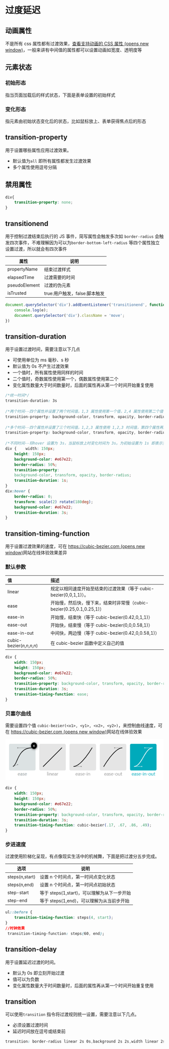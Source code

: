 # 过度延迟

## 动画属性

不是所有 css 属性都有过渡效果，[查看支持动画的 CSS 属性 (opens new window)](https://developer.mozilla.org/en-US/docs/Web/CSS/CSS_animated_properties)，一般来讲有中间值的属性都可以设置动画如宽度、透明度等

## 元素状态

### 初始形态

指当页面加载后的样式状态，下面是表单设置的初始样式

### 变化形态

指元素由初始状态变化后的状态，比如鼠标放上、表单获得焦点后的形态

## transition-property

用于设置哪些属性应用过渡效果。

- 默认值为`all` 即所有属性都发生过渡效果
- 多个属性使用逗号分隔

## 禁用属性

```css
div{
    transition-property: none;
}
```

## transitionend

用于控制过渡结束后执行的 JS 事件，简写属性会触发多次如 `border-radius` 会触发四次事件，不难理解因为可以为`border-bottom-left-radius` 等四个属性独立设置过渡，所以就会有四次事件

| 属性          | 说明                          |
| ------------- | ----------------------------- |
| propertyName  | 结束过渡样式                  |
| elapsedTime   | 过渡需要的时间                |
| pseudoElement | 过渡的伪元素                  |
| isTrusted     | true:用户触发，false:脚本触发 |

```js
document.querySelector('div').addEventListener('transitionend', function (e) {
    console.log(e);
    document.querySelector('div').className = 'move';
})
```

## transition-duration

用于设置过渡时间，需要注意以下几点

- 可使用单位为 ms 毫秒、s 秒
- 默认值为 0s 不产生过渡效果
- 一个值时，所有属性使用同样的时间
- 二个值时，奇数属性使用第一个，偶数属性使用第二个
- 变化属性数量大于时间数量时，后面的属性再从第一个时间开始重复使用

```css
/*统一时间*/
transition-duration: 3s

/*两个时间--四个属性并设置了两个时间值，1,3 属性使用第一个值，2,4 属性使用第二个值*/
transition-property: background-color, transform, opacity, border-radius;transition-duration: 200ms, 5s;

/*多个时间--四个属性并设置了三个时间值，1,2,3 属性使用 1,2,3 时间值，第四个属性再从新使用第一个时间值*/
transition-property: background-color, transform, opacity, border-radius;transition-duration: 200ms, 5s, 2s;

/*不同时间--将hover 设置为 3s，当鼠标放上时变化时间为 3s。为初始设置为 1s 即表示变化到初始状态需要 1s*/
div {    width: 150px;    
    height: 150px;    
    background-color: #e67e22;    
    border-radius: 50%;    
    transition-property: 
    background-color, transform, opacity, border-radius;   
    transition-duration: 1s;
}
div:hover {   
    border-radius: 0;    
    transform: scale(2) rotate(180deg);    
    background-color: #e67e22;    
    transition-duration: 3s;
}
```

## transition-timing-function

用于设置过渡效果的速度，可在 [https://cubic-bezier.com (opens new window)](https://cubic-bezier.com/)网站在线体验效果差异

### 默认参数

| 值                            | 描述                                                         |
| :---------------------------- | :----------------------------------------------------------- |
| linear                        | 规定以相同速度开始至结束的过渡效果（等于 cubic-bezier(0,0,1,1)）。 |
| ease                          | 开始慢，然后快，慢下来，结束时非常慢（cubic-bezier(0.25,0.1,0.25,1)） |
| ease-in                       | 开始慢，结束快（等于 cubic-bezier(0.42,0,1,1)）              |
| ease-out                      | 开始快，结束慢（等于 cubic-bezier(0,0,0.58,1)）              |
| ease-in-out                   | 中间快，两边慢（等于 cubic-bezier(0.42,0,0.58,1)）           |
| cubic-bezier(*n*,*n*,*n*,*n*) | 在 cubic-bezier 函数中定义自己的值                           |

```css
div {
    width: 150px;
    height: 150px;
    background-color: #e67e22;
    border-radius: 50%;
    transition-property: background-color, transform, opacity, border-radius;
    transition-duration: 3s;
    transition-timing-function: ease;
}
```

### 贝塞尔曲线

需要设置四个值 `cubic-bezier(<x1>, <y1>, <x2>, <y2>)`，来控制曲线速度，可在 [https://cubic-bezier.com (opens new window)](https://cubic-bezier.com/)网站在线体验效果

![An image](../../public/flex/05.png)

```css
div {
    width: 150px;
    height: 150px;
    background-color: #e67e22;
    border-radius: 50%;
    transition-property: background-color, transform, opacity, border-radius;
    transition-duration: 3s;
    transition-timing-function: cubic-bezier(.17, .67, .86, .49);
}
```

### 步进速度

过渡使用阶梯化呈现，有点像现实生活中的机械舞，下面是把过渡分五步完成。

| 选项           | 说明                                        |
| -------------- | ------------------------------------------- |
| steps(n,start) | 设置 n 个时间点，第一时间点变化状态         |
| steps(n,end)   | 设置 n 个时间点，第一时间点初始状态         |
| step-start     | 等于 steps(1,start)，可以理解为从下一步开始 |
| step-end       | 等于 steps(1,end)，可以理解为从当前步开始   |

```css
ul::before {
    transition-timing-function: steps(4, start);
}
//时钟效果
 transition-timing-function: steps(60, end);
```

## transition-delay

用于设置延迟过渡的时间。

- 默认为 0s 即立刻开始过渡
- 值可以为负数
- 变化属性数量大于时间数量时，后面的属性再从第一个时间开始重复使用

## transition

可以使用`transition` 指令将过渡规则统一设置，需要注意以下几点。

- 必须设置过渡时间
- 延迟时间放在逗号或结束前

```css
transition: border-radius linear 2s 0s,background 2s 2s,width linear 2s 4s,height linear 2s 4s;
```